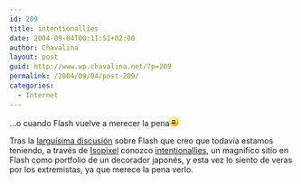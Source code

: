 ```yaml
---
id: 209
title: intentionallies
date: 2004-09-04T00:11:51+02:00
author: Chavalina
layout: post
guid: http://www.wp.chavalina.net/?p=209
permalink: /2004/09/04/post-209/
categories:
  - Internet
---
```

…o cuando Flash vuelve a merecer la pena![emo](/imagenes/emoticonos/risa.gif) 

Tras la <a href="http://www.chavalina.net/comentar.php?idpost=201" target=′_blank′>larguísima discusión</a> sobre Flash que creo que todavía estamos teniendo, a través de <a href="http://www.isopixel.net/archives/001959.html" target="_blank">Isopixel</a> conozco <a href="http://www.intentionallies.co.jp/" target="_blank">intentionallies</a>, un magnifico sitio en Flash como portfolio de un decorador japonés, y esta vez lo siento de veras por los extremistas, ya que merece la pena verlo.